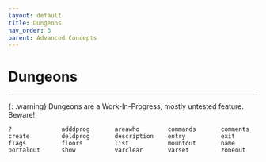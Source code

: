 ```yaml
---
layout: default
title: Dungeons
nav_order: 3
parent: Advanced Concepts
---
```


# Dungeons

---

{: .warning}
Dungeons are a Work-In-Progress, mostly untested feature. Beware!

```
?              adddprog       areawho        commands       comments       
create         deldprog       description    entry          exit           
flags          floors         list           mountout       name           
portalout      show           varclear       varset         zoneout        
```
